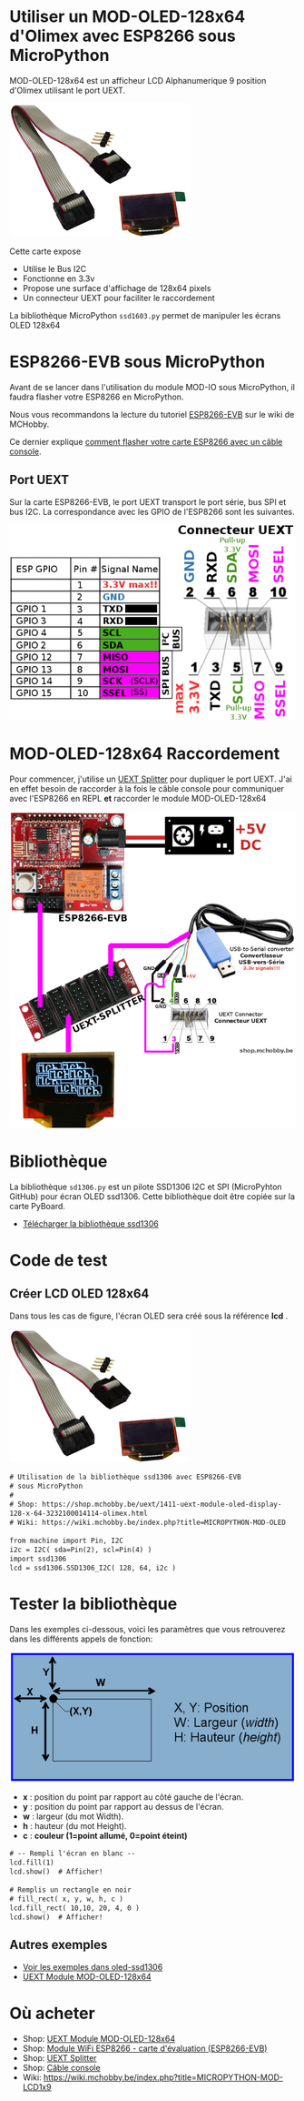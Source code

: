 # Utiliser un MOD-OLED-128x64 d'Olimex avec ESP8266 sous MicroPython

MOD-OLED-128x64 est un afficheur LCD Alphanumerique 9 position d'Olimex utilisant le port UEXT. 

![La carte MOD-OLED-128x64](OLED-10b.png)

Cette carte expose
* Utilise le Bus I2C
* Fonctionne en 3.3v
* Propose une surface d'affichage de 128x64 pixels
* Un connecteur UEXT pour faciliter le raccordement

La bibliothèque MicroPython `ssd1603.py` permet de manipuler les écrans OLED 128x64

# ESP8266-EVB sous MicroPython
Avant de se lancer dans l'utilisation du module MOD-IO sous MicroPython, il faudra flasher votre ESP8266 en MicroPython.

Nous vous recommandons la lecture du tutoriel [ESP8266-EVB](https://wiki.mchobby.be/index.php?title=ESP8266-DEV) sur le wiki de MCHobby.

Ce dernier explique [comment flasher votre carte ESP8266 avec un câble console](https://wiki.mchobby.be/index.php?title=ESP8266-DEV).

## Port UEXT

Sur la carte ESP8266-EVB, le port UEXT transport le port série, bus SPI et bus I2C. La correspondance avec les GPIO de l'ESP8266 sont les suivantes.

![Raccordements](ESP8266-EVB-UEXT.jpg)

# MOD-OLED-128x64 Raccordement

Pour commencer, j'utilise un [UEXT Splitter](http://shop.mchobby.be/product.php?id_product=1412) pour dupliquer le port UEXT. J'ai en effet besoin de raccorder à la fois le câble console pour communiquer avec l'ESP8266 en REPL __et__ raccorder le module MOD-OLED-128x64

![Raccordements](mod-oled128x64-wiring.jpg)

# Bibliothèque  
La bibliothèque `sd1306.py` est un pilote SSD1306 I2C et SPI (MicroPyhton GitHub) pour écran OLED ssd1306. Cette bibliothèque doit être copiée sur la carte PyBoard.

* [Télécharger la bibliothèque ssd1306](https://raw.githubusercontent.com/micropython/micropython/master/drivers/display/ssd1306.py)

# Code de test

## Créer LCD OLED 128x64

Dans tous les cas de figure, l'écran OLED sera créé sous la référence __lcd__ .

![OLED 128x64](OLED-10b.png) 

```
# Utilisation de la bibliothèque ssd1306 avec ESP8266-EVB 
# sous MicroPython
#
# Shop: https://shop.mchobby.be/uext/1411-uext-module-oled-display-128-x-64-3232100014114-olimex.html
# Wiki: https://wiki.mchobby.be/index.php?title=MICROPYTHON-MOD-OLED

from machine import Pin, I2C
i2c = I2C( sda=Pin(2), scl=Pin(4) )
import ssd1306
lcd = ssd1306.SSD1306_I2C( 128, 64, i2c )
```

# Tester la bibliothèque
Dans les exemples ci-dessous, voici les paramètres que vous retrouverez dans les différents appels de fonction: 

![Coordonnées](FEATHER-MICROPYTHON-OLED-position.png)
* __x__ : position du point par rapport au côté gauche de l'écran.
* __y__ : position du point par rapport au dessus de l'écran.
* __w__ : largeur (du mot Width).
* __h__ : hauteur (du mot Height).
* __c__ : __couleur (1=point allumé, 0=point éteint)__

```
# -- Rempli l'écran en blanc --
lcd.fill(1) 
lcd.show()  # Afficher!

# Remplis un rectangle en noir
# fill_rect( x, y, w, h, c ) 
lcd.fill_rect( 10,10, 20, 4, 0 )
lcd.show()  # Afficher!
```

## Autres exemples 
* [Voir les exemples dans oled-ssd1306](https://github.com/mchobby/esp8266-upy/tree/master/oled-ssd1306)
* [UEXT Module MOD-OLED-128x64](https://wiki.mchobby.be/index.php?title=MICROPYTHON-MOD-OLED)

# Où acheter
* Shop: [UEXT Module MOD-OLED-128x64](http://shop.mchobby.be/product.php?id_product=1411)
* Shop: [Module WiFi ESP8266 - carte d'évaluation (ESP8266-EVB)](http://shop.mchobby.be/product.php?id_product=668)
* Shop: [UEXT Splitter](http://shop.mchobby.be/product.php?id_product=1412)
* Shop: [Câble console](http://shop.mchobby.be/product.php?id_product=144)
* Wiki: https://wiki.mchobby.be/index.php?title=MICROPYTHON-MOD-LCD1x9
